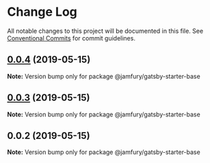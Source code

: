 # Change Log

All notable changes to this project will be documented in this file.
See [Conventional Commits](https://conventionalcommits.org) for commit guidelines.

## [0.0.4](https://github.com/jamfury/gatsby-monorepo/compare/@jamfury/gatsby-starter-base@0.0.3...@jamfury/gatsby-starter-base@0.0.4) (2019-05-15)

**Note:** Version bump only for package @jamfury/gatsby-starter-base

## [0.0.3](https://github.com/jamfury/gatsby-monorepo/compare/@jamfury/gatsby-starter-base@0.0.2...@jamfury/gatsby-starter-base@0.0.3) (2019-05-15)

**Note:** Version bump only for package @jamfury/gatsby-starter-base

## 0.0.2 (2019-05-15)

**Note:** Version bump only for package @jamfury/gatsby-starter-base
